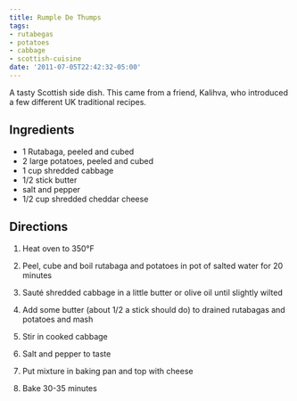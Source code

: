 ```yaml
---
title: Rumple De Thumps
tags:
- rutabegas
- potatoes
- cabbage
- scottish-cuisine
date: '2011-07-05T22:42:32-05:00'
---
```

A tasty Scottish side dish. This came from a friend, Kalihva, who introduced a few different UK traditional recipes.

## Ingredients

* 1 Rutabaga, peeled and cubed
* 2 large potatoes, peeled and cubed
* 1 cup shredded cabbage
* 1/2 stick butter
* salt and pepper
* 1/2 cup shredded cheddar cheese

## Directions

1.  Heat oven to 350°F

1.  Peel, cube and boil rutabaga and potatoes in pot of salted water for 20 minutes

1.  Sauté shredded cabbage in a little butter or olive oil until slightly wilted

1.  Add some butter (about 1/2 a stick should do) to drained rutabagas and potatoes and mash

1.  Stir in cooked cabbage

1.  Salt and pepper to taste

1.  Put mixture in baking pan and top with cheese

1.  Bake 30-35 minutes
